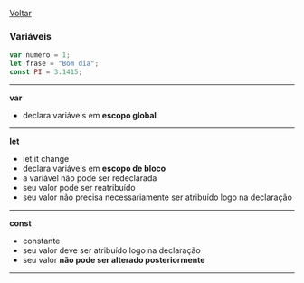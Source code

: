 [Voltar](https://github.com/4L1C3-R4BB1T/estudos/tree/main/javascript)

### Variáveis
```js
var numero = 1;
let frase = "Bom dia";
const PI = 3.1415; 
```

---

**var**
* declara variáveis em **escopo global**

---

**let** 
* let it change 
* declara variáveis em **escopo de bloco**
* a variável não pode ser redeclarada
* seu valor pode ser reatribuído
* seu valor não precisa necessariamente ser atribuído logo na declaração

---

**const** 
* constante
* seu valor deve ser atribuído logo na declaração 
* seu valor **não pode ser alterado posteriormente**

---
